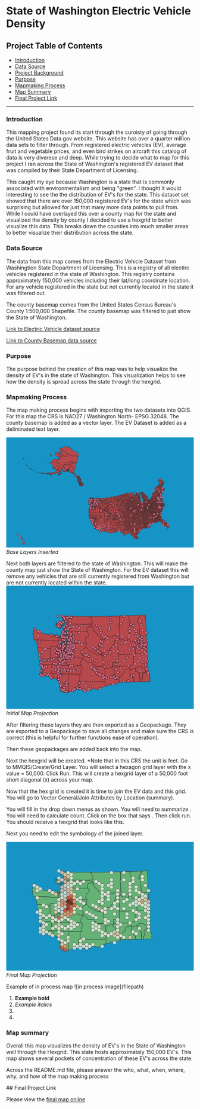 # State of Washington Electric Vehicle Density

## Project Table of Contents

- [Introduction](#introduction)
- [Data Source](#data-source)
- [Project Background](#project-background)
- [Purpose](#purpose)
- [Mapmaking Process](#mapmaking-process)
- [Map Summary](#map-summary)
- [Final Project Link](#final-project-link)



***
### Introduction 
<p>This mapping project found its start through the curoisty of going through the United States Data.gov website. This website has over a quarter million data sets to filter through. From registered electric vehicles (EV), average fruit and vegetable prices, and even bird strikes on aircraft this catalog of data is very diverese and deep. While trying to decide what to map for this project I ran across the State of Washington's registered EV dataset that was compiled by their State Department of Licensing. 

This caught my eye because Washington is a state that is commonly associated with environmentalism and being "green". I thought it would interesting to see the the distribution of EV's for the state. This dataset set showed that there are over 150,000 registered EV's for the state which was surprising but allowed for just that many more data points to pull from. While I could have overlayed this over a county map for the state and visualized the density by county I decided to use a hexgrid to better visualize this data. This breaks down the counties into much smaller areas to better visualize their distribution across the state. </p>

### Data Source
<p>The data from this map comes from the Electric Vehicle Dataset from Washingtion State Department of Licensing. This is a registry of all electirc vehicles registered in the state of Washington. This registry contains approximately 150,000 vehicles including their lat/long coordinate location. For any vehicle registered in the state but not currently located in the state it was filtered out. 

The county basemap comes from the United States Census Bureau's County 1:500,000 Shapefile. The county basemap was filtered to just show the State of Washington. </p>

[Link to Electric Vehicle dataset source](https://catalog.data.gov/dataset/electric-vehicle-population-data)

[Link to County Basemap data source](https://www.census.gov/geographies/mapping-files/time-series/geo/cartographic-boundary.html)

### Purpose
<p> The purpose behind the creation of this map was to help visualize the density of EV's in the state of Washington. This visualization helps to see how the density is spread across the state through the hexgrid. </p>

### Mapmaking Process
<p> The map making process begins with importing the two datasets into QGIS. For this map the CRS is NAD27 / Washington North- EPSG 32048. The county basemap is added as a vector layer. The EV Dataset is added as a deliminated text layer. 

![Base Layers](/Graphics/Rawdatalayers.PNG)
*Base Layers Inserted*

Next both layers are filtered to the state of Washington. This will make the county map just show the State of Washington. For the EV dataset this will remove any vehicles that are still currently registered from Washington but are not currently located within the state.
![Intial Map Projection](/Graphics/intialprojection.PNG)   
*Initial Map Projection*

 After filtering these layers they are then exported as a Geopackage. They are exported to a Geopackage to save all changes and make sure the CRS is correct (this is helpful for further functions ease of operation). 
 
 Then these geopackages are added back into the map. 
 
 Next the hexgrid will be created. *Note that in this CRS the unit is feet. Go to MMQIS/Create/Grid Layer. You will select a hexagon grid layer with the x value = 50,000. Click Run. This will create a hexgrid layer of a 50,000 foot short diagonal (x) across your map. 
 
 Now that the hex grid is created it is time to join the EV data and this grid. You will go to Vector General/Join Attributes by Location (summary). 
 
 You will fill in the drop down menus as shown. You will need to summarize  . You will need to calculate count. Click on the box that says . Then click run. You should receive a hexgrid that looks like this. 
 
 Next you need to edit the symbology of the joined layer. 
 
 
 ![Final Map Projection](/Graphics/finalprojection.PNG)   
*Final Map Projection*
</p>
Example of in process map ![in process image](filepath)

1. **Example bold**
2. *Example italics*
3. 
4. 

### Map summary
<p>Overall this map visualizes the density of EV's in the State of Washington well through the Hexgrid. This state hosts approximately 150,000 EV's. This map shows several pockets of concentration of these EV's across the state.  </p>
Across the README.md file, please answer the who, what, when, where, why, and how of the map making process




<p></p>
## Final Project Link

Please view the [final map online](https://github.com/mahannae/mahannaeFinal/blob/main/index.html)